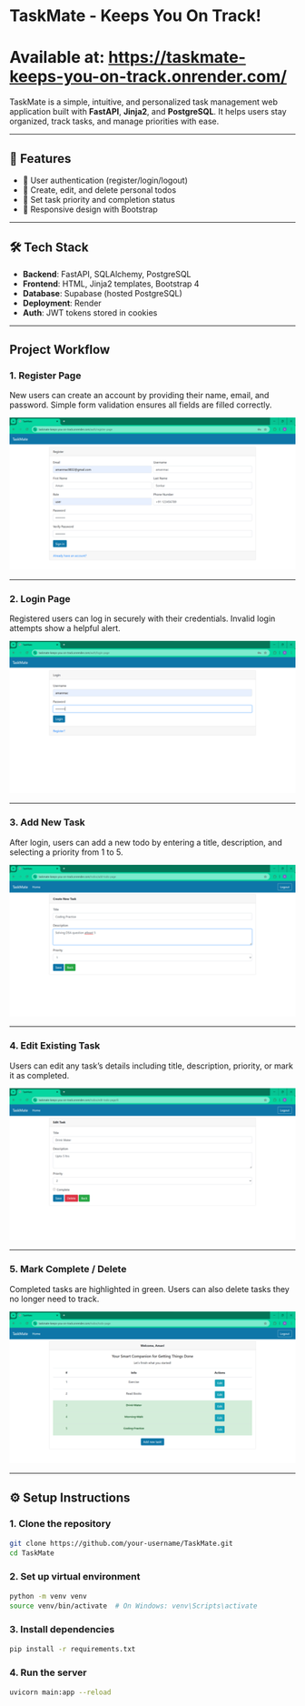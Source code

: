 # TaskMate - Keeps You On Track!

# Available at: https://taskmate-keeps-you-on-track.onrender.com/

TaskMate is a simple, intuitive, and personalized task management web application built with **FastAPI**, **Jinja2**, and **PostgreSQL**. It helps users stay organized, track tasks, and manage priorities with ease.

---

## 🚀 Features

- 🔐 User authentication (register/login/logout)
- 📝 Create, edit, and delete personal todos
- 🎯 Set task priority and completion status
- 📱 Responsive design with Bootstrap

---

## 🛠 Tech Stack

- **Backend**: FastAPI, SQLAlchemy, PostgreSQL
- **Frontend**: HTML, Jinja2 templates, Bootstrap 4
- **Database**: Supabase (hosted PostgreSQL)
- **Deployment**: Render
- **Auth**: JWT tokens stored in cookies

---

## Project Workflow

### 1. Register Page

New users can create an account by providing their name, email, and password. Simple form validation ensures all fields are filled correctly.

![Register Page](snapshots/register.png)

---

### 2. Login Page

Registered users can log in securely with their credentials. Invalid login attempts show a helpful alert.

![Login Page](snapshots/login.png)

---

### 3. Add New Task

After login, users can add a new todo by entering a title, description, and selecting a priority from 1 to 5.

![Add Task](snapshots/add-task.png)

---

### 4. Edit Existing Task

Users can edit any task’s details including title, description, priority, or mark it as completed.

![Edit Task](snapshots/edit-task.png)

---

### 5. Mark Complete / Delete

Completed tasks are highlighted in green. Users can also delete tasks they no longer need to track.

![Completed Task](snapshots/completed-task.png)

---

## ⚙️ Setup Instructions

### 1. Clone the repository

```bash
git clone https://github.com/your-username/TaskMate.git
cd TaskMate

```

### 2. Set up virtual environment

```bash
python -m venv venv
source venv/bin/activate  # On Windows: venv\Scripts\activate

```

### 3. Install dependencies

```bash
pip install -r requirements.txt

```

### 4. Run the server

```bash
uvicorn main:app --reload

```
